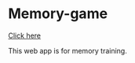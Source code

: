 # Memory-game

[Click here](https://memory-game718.herokuapp.com/)

This web app is for memory training.
